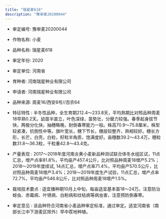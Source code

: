 ```yaml
---
title: "瑞星麦618"
description: "豫审麦20200044"
---
```

* 审定编号:  豫审麦20200044

*  作物名称:  小麦

*  品种名称:  瑞星麦618

*  审定年份:  2020

*  审定单位:  河南省

* 育种者:  河南瑞星种业有限公司

*  申请者:  河南瑞星种业有限公司

*  品种来源:  周麦16/西安8号//百农64

*  特征特性 : 
半冬性品种，全生育期212.4～233.8天，平均熟期比对照品种周麦18早熟0.2天。幼苗半直立，叶色深绿，苗势壮，分蘖力较强。春季起身拔节快，两极分化快，抽穗略晚，耐倒春寒能力一般。株高70.9～75.8厘米，株型较紧凑，抗倒性中等。旗叶宽长，穗下节长，穗层较整齐，熟相较好。穗长方形，长芒，白壳，白粒，籽粒半角质，饱满度好。亩穗数39.2～43.4万，穗粒数31.8～36.3粒，千粒重42.8～43.4克。
 
*  产量表现 : 
2017～2018年度河南炎黄小麦新品种测试联合体冬水组区试，11点汇总，增产点率81.8%，平均亩产457.4公斤，比对照品种周麦18增产5.2%；2018～2019年度续试, 14点汇总，增产点率71.4%，平均亩产570.5公斤，比对照品种周麦18增产3.4%；2018～2019年度生产试验，11点汇总，增产点率72.7%，平均亩产546.8公斤，比对照品种周麦18增产1.5%。

*  栽培技术要点 : 
适宜播种期10月上中旬，每亩适宜基本苗18～24万。注意防治蚜虫、赤霉病、叶锈病、白粉病和纹枯病等病虫害，注意预防倒春寒。

*  审定意见 : 
该品种符合河南省小麦品种审定标准，通过审定。适宜河南省（南部长江中下游麦区除外）早中茬地种植。
